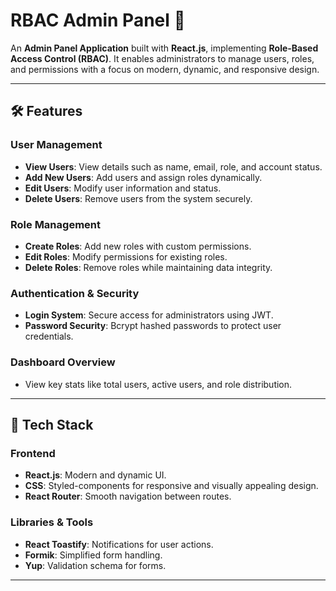 # RBAC Admin Panel 🚀

An **Admin Panel Application** built with **React.js**, implementing **Role-Based Access Control (RBAC)**. It enables administrators to manage users, roles, and permissions with a focus on modern, dynamic, and responsive design.

---

## 🛠️ **Features**

### **User Management**
- **View Users**: View details such as name, email, role, and account status.  
- **Add New Users**: Add users and assign roles dynamically.  
- **Edit Users**: Modify user information and status.  
- **Delete Users**: Remove users from the system securely.  

### **Role Management**
- **Create Roles**: Add new roles with custom permissions.  
- **Edit Roles**: Modify permissions for existing roles.  
- **Delete Roles**: Remove roles while maintaining data integrity.  

### **Authentication & Security**
- **Login System**: Secure access for administrators using JWT.  
- **Password Security**: Bcrypt hashed passwords to protect user credentials.  

### **Dashboard Overview**
- View key stats like total users, active users, and role distribution.

---

## 🎯 **Tech Stack**

### **Frontend**
- **React.js**: Modern and dynamic UI.  
- **CSS**: Styled-components for responsive and visually appealing design. 
- **React Router**: Smooth navigation between routes.

### **Libraries & Tools**
- **React Toastify**: Notifications for user actions.  
- **Formik**: Simplified form handling.  
- **Yup**: Validation schema for forms.  

---

